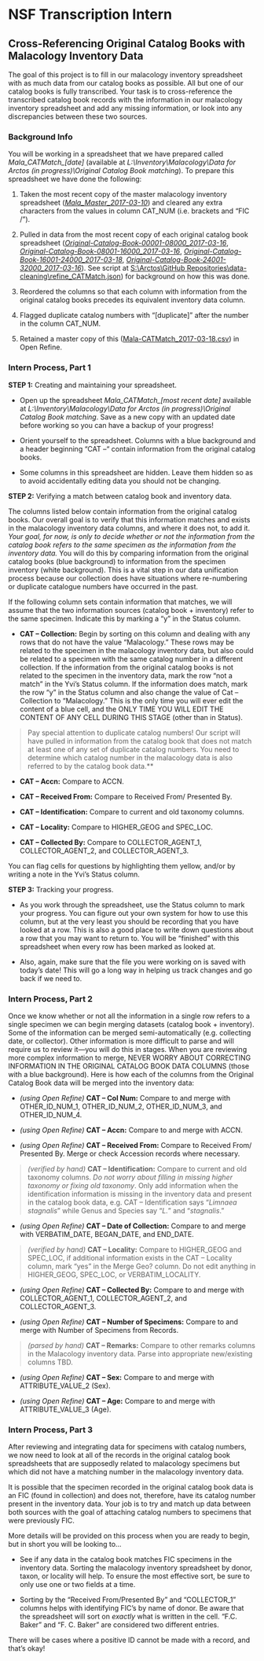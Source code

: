 # NSF Transcription Intern
## Cross-Referencing Original Catalog Books with Malacology Inventory Data

The goal of this project is to fill in our malacology inventory spreadsheet with as much data from our catalog books as possible. All but one of our catalog books is fully transcribed. Your task is to cross-reference the transcribed catalog book records with the information in our malacology inventory spreadsheet and add any missing information, or look into any discrepancies between these two sources.

### Background Info

You will be working in a spreadsheet that we have prepared called *Mala\_CATMatch\_[date]* (available at *L:\Inventory\Malacology\Data for Arctos (in progress)\Original Catalog Book matching*). To prepare this spreadsheet we have done the following:

1. Taken the most recent copy of the master malacology inventory spreadsheet ([*Mala_Master_2017-03-10*](../working-files/Mala_Master_2017-03-10.csv)) and cleared any extra characters from the values in column CAT_NUM (i.e. brackets and “FIC /”).

1. Pulled in data from the most recent copy of each original catalog book spreadsheet (*[Original-Catalog-Book-00001-08000_2017-03-16](../working-files/Original-Catalog-Book-00001-08000_2017-03-16.csv)*, *[Original-Catalog-Book-08001-16000_2017-03-16](../working-files/Original-Catalog-Book-08001-16000_2017-03-16.csv)*, *[Original-Catalog-Book-16001-24000_2017-03-18](../working-files/Original-Catalog-Book-16001-24000_2017-03-18.csv)*, *[Original-Catalog-Book-24001-32000_2017-03-16](../working-files/Original-Catalog-Book-24001-32000_2017-03-16.xlxs)*). See script at [S:\Arctos\GitHub Repositories\data-cleaning\refine_CATMatch.json](../refine_CATMatch.json)) for background on how this was done.

1. Reordered the columns so that each column with information from the original catalog books precedes its equivalent inventory data column.

1. Flagged duplicate catalog numbers with “[duplicate]” after the number in the column CAT_NUM.

1. Retained a master copy of this ([Mala-CATMatch_2017-03-18.csv](../working-files/Mala-CATMatch_2017-03-18.csv)) in Open Refine.

### Intern Process, Part 1

**STEP 1:** Creating and maintaining your spreadsheet.

- Open up the spreadsheet *Mala\_CATMatch\_[most recent date]* available at *L:\Inventory\Malacology\Data for Arctos (in progress)\Original Catalog Book matching*. Save as a new copy with an updated date before working so you can have a backup of your progress!

- Orient yourself to the spreadsheet. Columns with a blue background and a header beginning “CAT –“ contain information from the original catalog books.

- Some columns in this spreadsheet are hidden. Leave them hidden so as to avoid accidentally editing data you should not be changing.

**STEP 2:** Verifying a match between catalog book and inventory data.

The columns listed below contain information from the original catalog books. Our overall goal is to verify that this information matches and exists in the malacology inventory data columns, and where it does not, to add it. *Your goal, for now, is only to decide whether or not the information from the catalog book refers to the same specimen as the information from the inventory data.* You will do this by comparing information from the original catalog books (blue background) to information from the specimen inventory (white background). This is a vital step in our data unification process because our collection does have situations where re-numbering or duplicate catalogue numbers have occurred in the past.

If the following column sets contain information that matches, we will assume that the two information sources (catalog book + inventory) refer to the same specimen. Indicate this by marking a “y” in the Status column.

-	**CAT – Collection:** Begin by sorting on this column and dealing with any rows that do not have the value “Malacology.” These rows may be related to the specimen in the malacology inventory data, but also could be related to a specimen with the same catalog number in a different collection. If the information from the original catalog books is not related to the specimen in the inventory data, mark the row “not a match” in the Yvi’s Status column. If the information does match, mark the row “y” in the Status column and also change the value of Cat – Collection to “Malacology.” This is the only time you will ever edit the content of a blue cell, and the ONLY TIME YOU WILL EDIT THE CONTENT OF ANY CELL DURING THIS STAGE (other than in Status).

 > Pay special attention to duplicate catalog numbers! Our script will have pulled in information from the catalog book that does not match at least one of any set of duplicate catalog numbers. You need to determine which catalog number in the malacology data is also referred to by the catalog book data.**

-	**CAT – Accn:** Compare to ACCN.

-	**CAT – Received From:** Compare to Received From/ Presented By.

-	**CAT – Identification:** Compare to current and old taxonomy columns.

-	**CAT – Locality:** Compare to HIGHER_GEOG and SPEC_LOC.

-	**CAT – Collected By:** Compare to COLLECTOR_AGENT_1, COLLECTOR_AGENT_2, and COLLECTOR_AGENT_3.

You can flag cells for questions by highlighting them yellow, and/or by writing a note in the Yvi’s Status column.

**STEP 3:** Tracking your progress.

-	As you work through the spreadsheet, use the Status column to mark your progress. You can figure out your own system for how to use this column, but at the very least you should be recording that you have looked at a row. This is also a good place to write down questions about a row that you may want to return to. You will be “finished” with this spreadsheet when every row has been marked as looked at.

-	Also, again, make sure that the file you were working on is saved with today’s date! This will go a long way in helping us track changes and go back if we need to.

### Intern Process, Part 2

Once we know whether or not all the information in a single row refers to a single specimen we can begin merging datasets (catalog book + inventory). Some of the information can be merged semi-automatically (e.g. collecting date, or collector). Other information is more difficult to parse and will require us to review it—you will do this in stages. When you are reviewing more complex information to merge, NEVER WORRY ABOUT CORRECTING INFORMATION IN THE ORIGINAL CATALOG BOOK DATA COLUMNS (those with a blue background). Here is how each of the columns from the Original Catalog Book data will be merged into the inventory data:

-	*(using Open Refine)* **CAT – Col Num:** Compare to and merge with OTHER_ID_NUM_1, OTHER_ID_NUM_2, OTHER_ID_NUM_3, and OTHER_ID_NUM_4.

-	*(using Open Refine)* **CAT – Accn:** Compare to and merge with ACCN.

-	*(using Open Refine)* **CAT – Received From:** Compare to Received From/ Presented By. Merge or check Accession records where necessary.

 >	*(verified by hand)* **CAT – Identification:** Compare to current and old taxonomy columns. *Do not worry about filling in missing higher taxonomy or fixing old taxonomy*. Only add information when the identification information is missing in the inventory data and present in the catalog book data, e.g. CAT – Identification says “*Limnaea stagnalis*” while Genus and Species say “*L.*” and “*stagnalis*.”

-	*(using Open Refine)* **CAT – Date of Collection:** Compare to and merge with VERBATIM_DATE, BEGAN_DATE, and END_DATE.

 >	*(verified by hand)* **CAT – Locality:** Compare to HIGHER_GEOG and SPEC_LOC, if additional information exists in the CAT – Locality column, mark “yes” in the Merge Geo? column. Do not edit anything in HIGHER_GEOG, SPEC_LOC, or VERBATIM_LOCALITY.

-	*(using Open Refine)* **CAT – Collected By:** Compare to and merge with COLLECTOR_AGENT_1, COLLECTOR_AGENT_2, and COLLECTOR_AGENT_3.

-	*(using Open Refine)* **CAT – Number of Specimens:** Compare to and merge with Number of Specimens from Records.

 >	*(parsed by hand)* **CAT – Remarks:** Compare to other remarks columns in the Malacology inventory data. Parse into appropriate new/existing columns TBD.

-	*(using Open Refine)* **CAT – Sex:** Compare to and merge with ATTRIBUTE_VALUE_2 (Sex).

-	*(using Open Refine)* **CAT – Age:** Compare to and merge with ATTRIBUTE_VALUE_3 (Age).

### Intern Process, Part 3

After reviewing and integrating data for specimens with catalog numbers, we now need to look at all of the records in the original catalog book spreadsheets that are supposedly related to malacology specimens but which did not have a matching number in the malacology inventory data.

It is possible that the specimen recorded in the original catalog book data is an FIC (found in collection) and does not, therefore, have its catalog number present in the inventory data. Your job is to try and match up data between both sources with the goal of attaching catalog numbers to specimens that were previously FIC.

More details will be provided on this process when you are ready to begin, but in short you will be looking to…

-	See if any data in the catalog book matches FIC specimens in the inventory data. Sorting the malacology inventory spreadsheet by donor, taxon, or locality will help. To ensure the most effective sort, be sure to only use one or two fields at a time.

-	Sorting by the “Received From/Presented By” and “COLLECTOR_1” columns helps with identifying FIC’s by name of donor. Be aware that the spreadsheet will sort on *exactly* what is written in the cell. “F.C. Baker” and “F. C. Baker” are considered two different entries.

There will be cases where a positive ID cannot be made with a record, and that’s okay!
